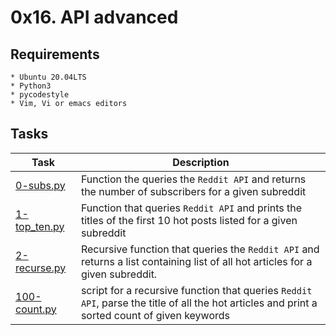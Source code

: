 # 0x16. API advanced

## Requirements
	* Ubuntu 20.04LTS
	* Python3
	* pycodestyle
	* Vim, Vi or emacs editors

## Tasks
   | Task | Description |
   | ---- | ----------- |
   | [0-subs.py](/0-subs.py) | Function the queries the	`Reddit API` and returns the number of subscribers for a given subreddit |
   | [1-top_ten.py](./1-top_ten.py) | Function that queries `Reddit API` and prints the titles of the first 10 hot posts listed for a given subreddit |
   | [2-recurse.py](./2-recurse.py) | Recursive function that queries the `Reddit API` and returns a list containing list of all hot articles for a given subreddit. |
   | [100-count.py](./100-count.py) | script for a recursive function that queries `Reddit API`, parse the title of all the hot articles and print a sorted count of given keywords |